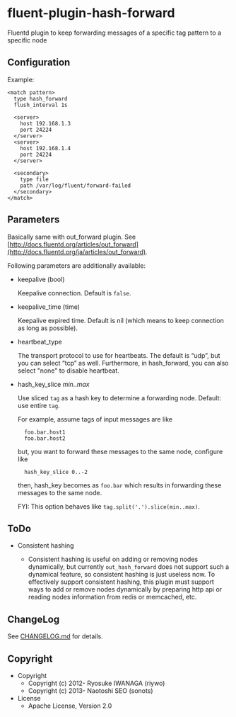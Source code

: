 # fluent-plugin-hash-forward

Fluentd plugin to keep forwarding messages of a specific tag pattern to a specific node

## Configuration

Example:

    <match pattern>
      type hash_forward
      flush_interval 1s
    
      <server>
        host 192.168.1.3
        port 24224
      </server>
      <server>
        host 192.168.1.4
        port 24224
      </server>
    
      <secondary>
        type file
        path /var/log/fluent/forward-failed
      </secondary>
    </match>

## Parameters

Basically same with out\_forward plugin. See [http://docs.fluentd.org/articles/out_forward](http://docs.fluentd.org/ja/articles/out_forward). 

Following parameters are additionally available:


* keepalive (bool)

    Keepalive connection. Default is `false`.

* keepalive_time (time)

    Keepalive expired time. Default is nil (which means to keep connection as long as possible).

* heartbeat_type

    The transport protocol to use for heartbeats. The default is “udp”, but you can select “tcp” as well.
    Furthermore, in hash_forward, you can also select "none" to disable heartbeat. 

* hash\_key\_slice *min*..*max*

    Use sliced `tag` as a hash key to determine a forwarding node. Default: use entire `tag`. 

    For example, assume tags of input messages are like

        foo.bar.host1
        foo.bar.host2

    but, you want to forward these messages to the same node, configure like

        hash_key_slice 0..-2

    then, hash\_key becomes as `foo.bar` which results in forwarding these messages to the same node.

    FYI: This option behaves like `tag.split('.').slice(min..max)`.

## ToDo

* Consistent hashing

   * Consistent hashing is useful on adding or removing nodes dynamically, but currently `out_hash_forward` does not support such a dynamical feature, so consistent hashing is just useless now. To effectively support consistent hashing, this plugin must support ways to add or remove nodes dynamically by preparing http api or reading nodes information from redis or memcached, etc. 

## ChangeLog

See [CHANGELOG.md](CHANGELOG.md) for details. 

## Copyright

* Copyright
  * Copyright (c) 2012- Ryosuke IWANAGA (riywo)
  * Copyright (c) 2013- Naotoshi SEO (sonots)
* License
  * Apache License, Version 2.0
